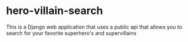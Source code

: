 # hero-villain-search
This is a Django web application that uses a public api that allows you to search for your favorite superhero's and supervillains
